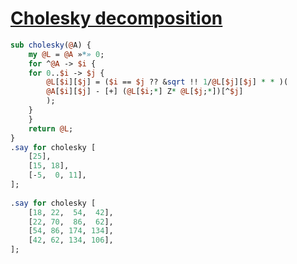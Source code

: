 [1]: http://rosettacode.org/wiki/Cholesky_decomposition

# [Cholesky decomposition][1]

```perl
sub cholesky(@A) {
    my @L = @A »*» 0;
    for ^@A -> $i {
	for 0..$i -> $j {
	    @L[$i][$j] = ($i == $j ?? &sqrt !! 1/@L[$j][$j] * * )(
		@A[$i][$j] - [+] (@L[$i;*] Z* @L[$j;*])[^$j]
	    );
	}
    }
    return @L;
}
.say for cholesky [
    [25],
    [15, 18],
    [-5,  0, 11],
];
 
.say for cholesky [
    [18, 22,  54,  42],       
    [22, 70,  86,  62],
    [54, 86, 174, 134],       
    [42, 62, 134, 106],
];
```
